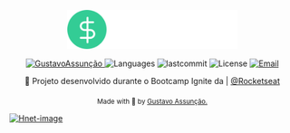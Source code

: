 
<p align="center">
  <img src="./.github/logo.svg" width="300"/> 
</p>

<p align="center">	
   <a href="https://www.linkedin.com/in/gustavo-gk/">
      <img alt="GustavoAssunção" src="https://img.shields.io/badge/-GustavoAssunção-5965e0?style=for-the-badge&logo=Linkedin&logoColor=white" />
   </a>
  <img alt="Languages" src="https://img.shields.io/github/languages/count/gustavogk/dtmoney?style=for-the-badge" />
  <img alt="lastcommit" src="https://img.shields.io/github/last-commit/gustavogk/dtmoney?style=for-the-badge" />
  <img alt="License" src="https://img.shields.io/github/license/gustavogk/dtmoney?style=for-the-badge" />
  <a href="mailto:gust.krv@gmail.com">
   <img alt="Email" src="https://img.shields.io/badge/-GustavoAssunção-5965e0?style=for-the-badge&logo=gmail&logoColor=white" />
  </a>
</p>

<p align="center">
  💸  Projeto desenvolvido durante o Bootcamp Ignite da | <a href="https://github.com/Rocketseat">@Rocketseat</a>
</p>

<div align="center">
  <sub> Made with 💖 by
    <a href="https://github.com/gustavogk"> Gustavo Assunção.
  </sub>
</div>

 ![Hnet-image](https://user-images.githubusercontent.com/48024915/145632602-c81bf9ce-c7d9-4628-9be1-e801a9ab314a.gif)
  

